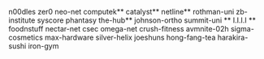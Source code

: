 n00dles
	zer0
		neo-net
			computek**
				catalyst**
			netline**
				rothman-uni
				zb-institute
				syscore	
	phantasy
		the-hub**
	johnson-ortho
		summit-uni **
			I.I.I.I **
foodnstuff
	nectar-net
csec
	omega-net
		crush-fitness
		avmnite-02h
sigma-cosmetics
	max-hardware
	silver-helix
joeshuns
hong-fang-tea
harakira-sushi
iron-gym
